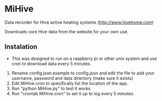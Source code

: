 # MiHive

Data recorder for Hive active heating systems (http://www.hivehome.com)

Downloads core Hive data from the website for your own use.
 
## Instalation

* This was designed to run on a raspberry pi or other unix system and use cron to download data every 5 minutes.

1. Rename config.json.example to config.json and edit the file to add your username, password and data directory (make sure it exists)
2. Edit MiHive.cron to specifically list the location of the app.
4. Run "python MiHive.py" to test it works
5. Run "crontab MiHive.cron" to set it up to log every 5 minutes.


